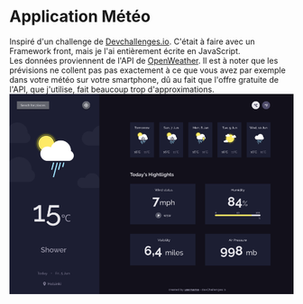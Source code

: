 
<h1 >Application Météo</h1>

<div >
   Inspiré d'un challenge de <a href="http://devchallenges.io" target="_blank">Devchallenges.io</a>. C'était à faire
    avec un Framework front, mais je l'ai entièrement écrite en JavaScript.
</div>
<div  margin-top="16px" margin-bottom = "16px">
  Les données proviennent de l'API de <a href ="https://openweathermap.org">OpenWeather</a>. Il est à noter que les prévisions ne collent pas 
   pas exactement à ce que vous avez par exemple dans votre météo sur votre smartphone, dû au fait que l'offre gratuite de l'API,
    que j'utilise, fait beaucoup trop d'approximations.</a>  
</div>

<div>
  <a href = "https://yousoumar.github.io/js-weather-app/"><img src = "images/screenshot.png"></img></a>
  
</div>

